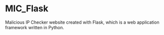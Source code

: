 # MIC_Flask
Malicious IP Checker website created with Flask, which is a web application framework written in Python.
